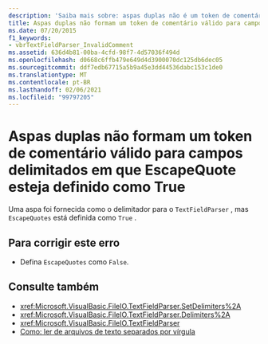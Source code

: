 ```yaml
---
description: 'Saiba mais sobre: aspas duplas não é um token de comentário válido para campos delimitados em que EscapeQuote está definido como true'
title: Aspas duplas não formam um token de comentário válido para campos delimitados em que EscapeQuote esteja definido como True
ms.date: 07/20/2015
f1_keywords:
- vbrTextFieldParser_InvalidComment
ms.assetid: 636d4b81-00ba-4cfd-98f7-4d57036f494d
ms.openlocfilehash: d0668c6ffb479e649d4d3900070dc125db6dec05
ms.sourcegitcommit: ddf7edb67715a5b9a45e3dd44536dabc153c1de0
ms.translationtype: MT
ms.contentlocale: pt-BR
ms.lasthandoff: 02/06/2021
ms.locfileid: "99797205"
---
```

# <a name="a-double-quote-is-not-a-valid-comment-token-for-delimited-fields-where-escapequote-is-set-to-true"></a>Aspas duplas não formam um token de comentário válido para campos delimitados em que EscapeQuote esteja definido como True

Uma aspa foi fornecida como o delimitador para o `TextFieldParser` , mas `EscapeQuotes` está definida como `True` .  
  
## <a name="to-correct-this-error"></a>Para corrigir este erro  
  
- Defina `EscapeQuotes` como `False`.  
  
## <a name="see-also"></a>Consulte também

- <xref:Microsoft.VisualBasic.FileIO.TextFieldParser.SetDelimiters%2A>
- <xref:Microsoft.VisualBasic.FileIO.TextFieldParser.Delimiters%2A>
- <xref:Microsoft.VisualBasic.FileIO.TextFieldParser>
- [Como: ler de arquivos de texto separados por vírgula](../../developing-apps/programming/drives-directories-files/how-to-read-from-comma-delimited-text-files.md)
